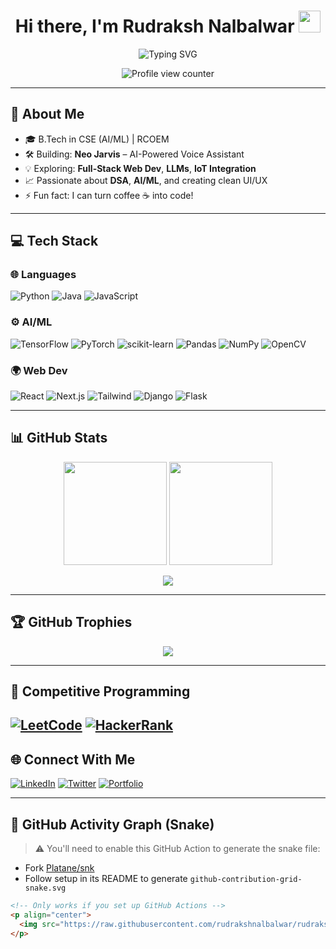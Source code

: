 <h1 align="center">
  Hi there, I'm Rudraksh Nalbalwar <img src="https://media.giphy.com/media/hvRJCLFzcasrR4ia7z/giphy.gif" width="35" />
</h1>

<p align="center">
  <img src="https://readme-typing-svg.demolab.com?font=Fira+Code&weight=500&pause=1000&color=F75C7E&center=true&vCenter=true&multiline=true&width=500&lines=AI/ML+Enthusiast;Aspiring+Web+Developer;Always+Learning;Building+Neo+Jarvis+🤖" alt="Typing SVG" />
</p>

<p align="center">
  <img src="https://komarev.com/ghpvc/?username=rudrakshnalbalwar&label=Profile+Views&color=0e75b6&style=for-the-badge" alt="Profile view counter" />
</p>

---

## 🌟 About Me

- 🎓 B.Tech in CSE (AI/ML) | RCOEM
- 🛠️ Building: **Neo Jarvis** – AI-Powered Voice Assistant
- 💡 Exploring: **Full-Stack Web Dev**, **LLMs**, **IoT Integration**
- 📈 Passionate about **DSA**, **AI/ML**, and creating clean UI/UX
- ⚡ Fun fact: I can turn coffee ☕ into code!

---

## 💻 Tech Stack

### 🌐 Languages
![Python](https://img.shields.io/badge/-Python-3776AB?style=for-the-badge&logo=python&logoColor=white)
![Java](https://img.shields.io/badge/-Java-ED8B00?style=for-the-badge&logo=java&logoColor=white)
![JavaScript](https://img.shields.io/badge/-JavaScript-F7DF1E?style=for-the-badge&logo=javascript&logoColor=black)

### ⚙️ AI/ML
![TensorFlow](https://img.shields.io/badge/-TensorFlow-FF6F00?style=for-the-badge&logo=tensorflow&logoColor=white)
![PyTorch](https://img.shields.io/badge/-PyTorch-EE4C2C?style=for-the-badge&logo=pytorch&logoColor=white)
![scikit-learn](https://img.shields.io/badge/-Scikit--Learn-F7931E?style=for-the-badge&logo=scikit-learn&logoColor=white)
![Pandas](https://img.shields.io/badge/-Pandas-150458?style=for-the-badge&logo=pandas&logoColor=white)
![NumPy](https://img.shields.io/badge/-NumPy-013243?style=for-the-badge&logo=numpy&logoColor=white)
![OpenCV](https://img.shields.io/badge/-OpenCV-5C3EE8?style=for-the-badge&logo=opencv&logoColor=white)

### 🌍 Web Dev
![React](https://img.shields.io/badge/-React-20232A?style=for-the-badge&logo=react&logoColor=61DAFB)
![Next.js](https://img.shields.io/badge/-Next.js-000000?style=for-the-badge&logo=next.js&logoColor=white)
![Tailwind](https://img.shields.io/badge/-Tailwind_CSS-06B6D4?style=for-the-badge&logo=tailwind-css&logoColor=white)
![Django](https://img.shields.io/badge/-Django-092E20?style=for-the-badge&logo=django&logoColor=white)
![Flask](https://img.shields.io/badge/-Flask-000000?style=for-the-badge&logo=flask&logoColor=white)

---

## 📊 GitHub Stats

<p align="center">
  <img src="https://github-readme-stats.vercel.app/api?username=rudrakshnalbalwar&show_icons=true&theme=radical&border_radius=12" height="165"/>
  <img src="https://github-readme-streak-stats.herokuapp.com/?user=rudrakshnalbalwar&theme=radical&border_radius=12" height="165"/>
</p>

<p align="center">
  <img src="https://github-readme-stats.vercel.app/api/top-langs/?username=rudrakshnalbalwar&layout=compact&theme=radical&border_radius=12"/>
</p>

---

## 🏆 GitHub Trophies

<p align="center">
  <img src="https://github-profile-trophy.vercel.app/?username=rudrakshnalbalwar&theme=radical&no-frame=true&no-bg=true&margin-w=10" />
</p>

---

## 🧠 Competitive Programming

[![LeetCode](https://img.shields.io/badge/LeetCode-FFA116?style=for-the-badge&logo=leetcode&logoColor=black)](https://leetcode.com/Rudraksh_Nalbalwar/)
[![HackerRank](https://img.shields.io/badge/HackerRank-00EA64?style=for-the-badge&logo=hackerrank&logoColor=black)](https://www.hackerrank.com/profile/nalbalwarrudrak1)
---

## 🌐 Connect With Me

[![LinkedIn](https://img.shields.io/badge/LinkedIn-0A66C2?style=for-the-badge&logo=linkedin&logoColor=white)](https://www.linkedin.com/in/rudraksh-nalbalwar-b32289226/)
[![Twitter](https://img.shields.io/badge/Twitter-1DA1F2?style=for-the-badge&logo=twitter&logoColor=white)](https://x.com/NalbalwarRudra)
[![Portfolio](https://img.shields.io/badge/Portfolio-121212?style=for-the-badge&logo=vercel&logoColor=white)](https://rudraksh-nalbalwar.vercel.app/)

---

## 🐍 GitHub Activity Graph (Snake)

> ⚠️ You'll need to enable this GitHub Action to generate the snake file:
- Fork [Platane/snk](https://github.com/Platane/snk)
- Follow setup in its README to generate `github-contribution-grid-snake.svg`

```md
<!-- Only works if you set up GitHub Actions -->
<p align="center">
  <img src="https://raw.githubusercontent.com/rudrakshnalbalwar/rudrakshnalbalwar/output/github-contribution-grid-snake.svg" />
</p>
